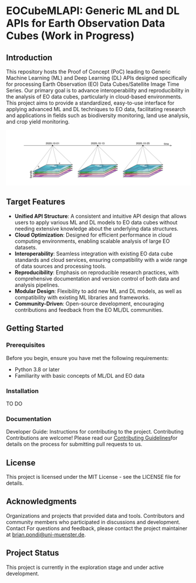 # EOCubeMLAPI: Generic ML and DL APIs for Earth Observation Data Cubes (Work in Progress)

## Introduction
This repository hosts the Proof of Concept (PoC) leading to Generic Machine Learning (ML) and Deep Learning (DL) APIs designed specifically for processing Earth Observation (EO) Data Cubes/Satellite Image Time Series. Our primary goal is to advance interoperability and reproducibility in the analysis of EO data cubes, particularly in cloud-based environments. This project aims to provide a standardized, easy-to-use interface for applying advanced ML and DL techniques to EO data, facilitating research and applications in fields such as biodiversity monitoring, land use analysis, and crop yield monitoring.

![EO Data Cube](docs/dc_timeseries.png)

## Target Features
- **Unified API Structure**: A consistent and intuitive API design that allows users to apply various ML and DL models to EO data cubes without needing extensive knowledge about the underlying data structures.
- **Cloud Optimization**: Designed for efficient performance in cloud computing environments, enabling scalable analysis of large EO datasets.
- **Interoperability**: Seamless integration with existing EO data cube standards and cloud services, ensuring compatibility with a wide range of data sources and processing tools.
- **Reproducibility**: Emphasis on reproducible research practices, with comprehensive documentation and version control of both data and analysis pipelines.
- **Modular Design**: Flexibility to add new ML and DL models, as well as compatibility with existing ML libraries and frameworks.
- **Community-Driven**: Open-source development, encouraging contributions and feedback from the EO ML/DL communities.

## Getting Started
### Prerequisites
Before you begin, ensure you have met the following requirements:
- Python 3.8 or later
- Familiarity with basic concepts of ML/DL and EO data

### Installation
TO DO


### Documentation
Developer Guide: Instructions for contributing to the project.
Contributing
Contributions are welcome! Please read our [Contributing Guidelines](CONTRIBUTING.md)for details on the process for submitting pull requests to us.

## License
This project is licensed under the MIT License - see the LICENSE file for details.

## Acknowledgments
Organizations and projects that provided data and tools.
Contributors and community members who participated in discussions and development.
Contact
For questions and feedback, please contact the project maintainer at [brian.pondi@uni-muenster.de](mailto:brian.pondi@uni-muenster.de).

## Project Status
This project is currently in the exploration stage and under active development.